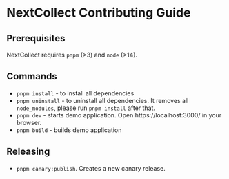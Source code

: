 # NextCollect Contributing Guide

## Prerequisites

NextCollect requires `pnpm` (>3) and `node` (>14).

## Commands

* `pnpm install` - to install all dependencies
* `pnpm uninstall` - to uninstall all dependencies. It removes all `node_modules`, please 
run `pnpm install` after that.
* `pnpm dev` - starts demo application. Open https://localhost:3000/ in your browser.
* `pnpm build` - builds demo application

## Releasing

* `pnpm canary:publish`. Creates a new canary release. 


